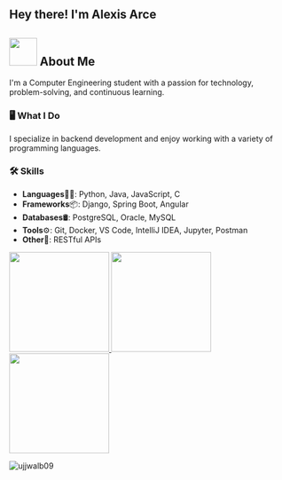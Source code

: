 <h2>Hey there! I'm Alexis Arce</h2>

## <picture><img src="https://github.com/7oSkaaa/7oSkaaa/blob/main/Images/about_me.gif?raw=true" width="50px"></picture> About Me

I'm a Computer Engineering student with a passion for technology, problem-solving, and continuous learning.
### 🖥️ What I Do
I specialize in backend development and enjoy working with a variety of programming languages.

### 🛠️ Skills
- **Languages**👨‍💻: Python, Java, JavaScript, C
- **Frameworks**📦: Django, Spring Boot, Angular
- **Databases**🛢: PostgreSQL, Oracle, MySQL
- **Tools**⚙️: Git, Docker, VS Code, IntelliJ IDEA, Jupyter, Postman
- **Other**🔌: RESTful APIs

<p>
<a href="https://github.com/AlexArce2000">
  <img height="180em" src="https://github-readme-stats.vercel.app/api?username=AlexArce2000&show_icons=true&theme=radical" />
  <img height="180em" src="https://github-readme-stats.vercel.app/api/top-langs/?username=AlexArce2000&hide=ASP.NET,jupyter%20notebook&theme=radical&hide_langs_below=1"/>
  <img height="180em" align="center" src="https://github-readme-streak-stats.herokuapp.com/?user=AlexArce2000&theme=radical" />
</a>
</p>
<p align="left"><img src="https://komarev.com/ghpvc/?username=AlexArce2000&label=Profile%20views&color=0e75b6&style=flat" alt="ujjwalb09" /></p>
